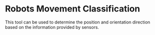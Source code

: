 # Robots Movement Classification
This tool can be used to determine the position and orientation direction based on the information provided by sensors.

##
